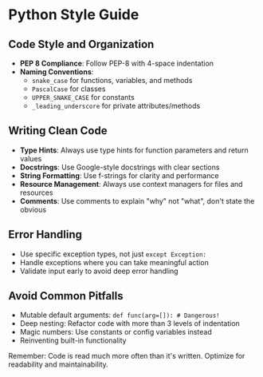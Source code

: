 # Python Style Guide

## Code Style and Organization

- **PEP 8 Compliance**: Follow PEP-8 with 4-space indentation
- **Naming Conventions**:
  - `snake_case` for functions, variables, and methods
  - `PascalCase` for classes
  - `UPPER_SNAKE_CASE` for constants
  - `_leading_underscore` for private attributes/methods

## Writing Clean Code

- **Type Hints**: Always use type hints for function parameters and return values
- **Docstrings**: Use Google-style docstrings with clear sections
- **String Formatting**: Use f-strings for clarity and performance
- **Resource Management**: Always use context managers for files and resources
- **Comments**: Use comments to explain "why" not "what", don't state the obvious

## Error Handling

- Use specific exception types, not just `except Exception:`
- Handle exceptions where you can take meaningful action
- Validate input early to avoid deep error handling

## Avoid Common Pitfalls

- Mutable default arguments: `def func(arg=[]): # Dangerous!`
- Deep nesting: Refactor code with more than 3 levels of indentation
- Magic numbers: Use constants or config variables instead
- Reinventing built-in functionality

Remember: Code is read much more often than it's written. Optimize for readability and maintainability.